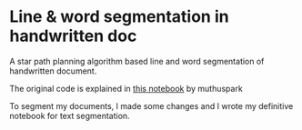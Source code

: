 # Line & word segmentation in handwritten doc
A star path planning algorithm based line and word segmentation of handwritten document.

The original code is explained in [this notebook](https://github.com/muthuspark/line-segmentation-handwritten-doc/blob/master/A*%20Path%20Planning%20Line%20Segmentation%20Algorithm.ipynb) by muthuspark

To segment my documents, I made some changes and I wrote my definitive notebook for text segmentation.
